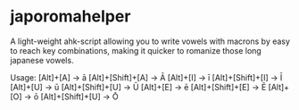 # japoromahelper

A light-weight ahk-script allowing you to write vowels with macrons by easy to reach key combinations, making it quicker to romanize those long japanese vowels.

Usage: 
[Alt]+[A] → ā
[Alt]+[Shift]+[A] → Ā
[Alt]+[I] → ī
[Alt]+[Shift]+[I] → Ī
[Alt]+[U] → ū
[Alt]+[Shift]+[U] → Ū
[Alt]+[E] → ē
[Alt]+[Shift]+[E] → Ē
[Alt]+[O] → ō
[Alt]+[Shift]+[U] → Ō
